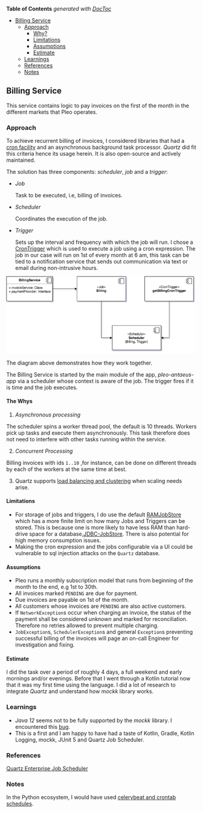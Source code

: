 <!-- START doctoc generated TOC please keep comment here to allow auto update -->
<!-- DON'T EDIT THIS SECTION, INSTEAD RE-RUN doctoc TO UPDATE -->
**Table of Contents**  *generated with [DocToc](https://github.com/thlorenz/doctoc)*

- [Billing Service](#billing-service)
  - [Approach](#approach)
    - [Why?](#why)
    - [Limitations](#limitations)
    - [Assumptions](#assumptions)
    - [Estimate](#estimate)
  - [Learnings](#learnings)
  - [References](#references)
  - [Notes](#notes)

<!-- END doctoc generated TOC please keep comment here to allow auto update -->

## Billing Service
This service contains logic to pay invoices on the first of the month in the different markets that Pleo operates.

### Approach
To achieve recurrent billing of invoices, I considered libraries that had a [cron facility](https://en.wikipedia.org/wiki/Cron) and an asynchronous background task processor.
_Quartz_ did fit this criteria hence its usage herein. It is also open-source and actively maintained.

The solution has three components: _scheduler_, _job_ and a _trigger_:

- *Job*

   Task to be executed, i.e, billing of invoices.

- *Scheduler*

   Coordinates the execution of the job.

- *Trigger*

   Sets up the interval and frequency with which the job will run. I chose a [CronTrigger](https://www.quartz-scheduler.net/documentation/quartz-2.x/tutorial/crontriggers.html) which is used to execute a job using a cron expression. The job in our case will run on 1st of every month at 6 am, this task can be tied to a notification service that sends out communication via text or email during non-intrusive hours.


<p align="center">
<img src="./resources/images/billing.png">
</p>

The diagram above demonstrates how they work together.

The Billing Service is started by the main module of the app, _pleo-antaeus-app_ via a scheduler whose context is aware of the job. The trigger fires if it is time and the job executes.

#### The Whys
1. _Asynchronous processing_

The scheduler spins a worker thread pool, the default is 10 threads. Workers pick up tasks and execute them asynchronously. This task therefore does not need to interfere with other tasks running within the service.

2. _Concurrent Processing_

Billing invoices with ids `1..10` ,for instance, can be done on different threads by each of the workers at the same time at best.

3. Quartz supports [load balancing and clustering](http://www.quartz-scheduler.org/documentation/2.3.1-SNAPSHOT/tutorials/tutorial-lesson-11.html#TutorialLesson11-Clustering) when scaling needs arise.


#### Limitations
- For storage of jobs and triggers, I do use the default [RAMJobStore](http://www.quartz-scheduler.org/documentation/quartz-2.1.7/configuration/ConfigRAMJobStore.html) which has a more finite limit on how many Jobs and Triggers can be stored. This is because one is more likely to have less RAM than hard-drive space for a database,[JDBC-JobStore](http://www.quartz-scheduler.org/documentation/quartz-2.1.7/configuration/ConfigJobStoreTX.html). There is also potential for high memory consumption issues.
- Making the cron expression and the jobs configurable via a UI could be vulnerable to sql injection attacks on the `Quartz` database.

#### Assumptions
* Pleo runs a monthly subscription model that runs from beginning of the month to the end, e.g 1st to 30th.
* All invoices marked `PENDING` are due for payment.
* Due invoices are payable on 1st of the month.
* All customers whose invoices are `PENDING` are also active customers.
* If `NetworkException`s occur when charging an invoice, the status of the payment shall be considered _unknown_ and marked for reconciliation. Therefore no retries allowed to prevent multiple charging.
* `JobException`s, `SchedulerException`s and general `Exception`s preventing successful billing of the invoices will page an on-call Engineer for investigation and fixing.

#### Estimate
I did the task over a period of roughly 4 days, a full weekend and early mornings and/or evenings. Before that I went through a Kotlin tutorial now that it was my first time using the language. I did a lot of research to integrate _Quartz_ and understand how _mockk_ library works.

### Learnings
-  _Java 12_ seems not to be fully supported by the _mockk_ library. I encountered this [bug](https://github.com/mockk/mockk/issues/276).
- This is a first and I am happy to have had a taste of Kotlin, Gradle, Kotlin Logging, mockk, JUnit 5 and Quartz Job Scheduler.

### References
[Quartz Enterprise Job Scheduler](http://www.quartz-scheduler.org/overview/)

### Notes
In the Python ecosystem, I would have used [celerybeat and crontab schedules](https://docs.celeryproject.org/en/latest/userguide/periodic-tasks.html).
